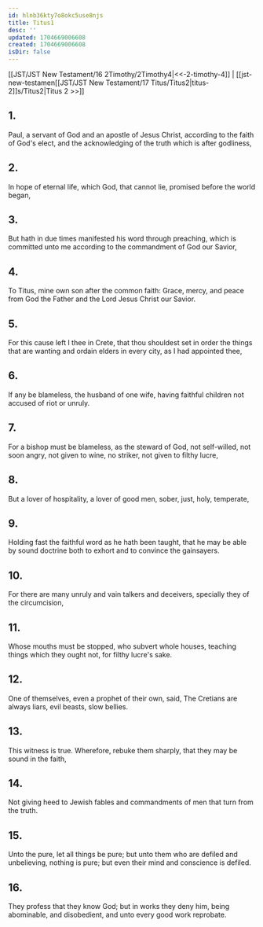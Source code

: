 ```yaml
---
id: hlnb36kty7o8okc5use8njs
title: Titus1
desc: ''
updated: 1704669006608
created: 1704669006608
isDir: false
---
```

[[JST/JST New Testament/16 2Timothy/2Timothy4|<<-2-timothy-4]] | [[jst-new-testamen[[JST/JST New Testament/17 Titus/Titus2|titus-2]]s/Titus2|Titus 2 >>]]
## 1.
Paul, a servant of God and an apostle of Jesus Christ, according to the faith of God\'s elect, and the acknowledging of the truth which is after godliness,
## 2.
In hope of eternal life, which God, that cannot lie, promised before the world began,
## 3.
But hath in due times manifested his word through preaching, which is committed unto me according to the commandment of God our Savior,
## 4.
To Titus, mine own son after the common faith: Grace, mercy, and peace from God the Father and the Lord Jesus Christ our Savior.
## 5.
For this cause left I thee in Crete, that thou shouldest set in order the things that are wanting and ordain elders in every city, as I had appointed thee,
## 6.
If any be blameless, the husband of one wife, having faithful children not accused of riot or unruly.
## 7.
For a bishop must be blameless, as the steward of God, not self-willed, not soon angry, not given to wine, no striker, not given to filthy lucre,
## 8.
But a lover of hospitality, a lover of good men, sober, just, holy, temperate,
## 9.
Holding fast the faithful word as he hath been taught, that he may be able by sound doctrine both to exhort and to convince the gainsayers.
## 10.
For there are many unruly and vain talkers and deceivers, specially they of the circumcision,
## 11.
Whose mouths must be stopped, who subvert whole houses, teaching things which they ought not, for filthy lucre\'s sake.
## 12.
One of themselves, even a prophet of their own, said, The Cretians are always liars, evil beasts, slow bellies.
## 13.
This witness is true. Wherefore, rebuke them sharply, that they may be sound in the faith,
## 14.
Not giving heed to Jewish fables and commandments of men that turn from the truth.
## 15.
Unto the pure, let all things be pure; but unto them who are defiled and unbelieving, nothing is pure; but even their mind and conscience is defiled.
## 16.
They profess that they know God; but in works they deny him, being abominable, and disobedient, and unto every good work reprobate.

